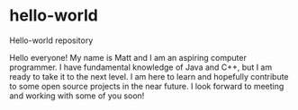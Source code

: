 # hello-world
Hello-world repository

Hello everyone! My name is Matt and I am an aspiring computer programmer. I have fundamental knowledge of Java and C++, but I am ready to take it to the next level. I am here to learn and hopefully contribute to some open source projects in the near future. I look forward to meeting and working with some of you soon!
